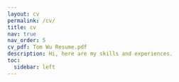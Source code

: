 ```yaml
---
layout: cv
permalink: /cv/
title: cv
nav: true
nav_order: 5
cv_pdf: Tom Wu Resume.pdf
description: Hi, here are my skills and experiences.
toc:
  sidebar: left
---
```

